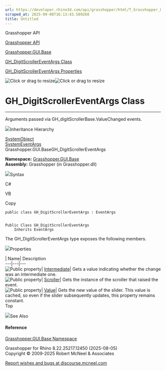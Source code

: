 ```yaml
---
url: https://developer.rhino3d.com/api/grasshopper/html/T_Grasshopper_GUI_Base_GH_DigitScrollerEventArgs.htm
scraped_at: 2025-09-08T16:13:43.589268
title: Untitled
---
```


Grasshopper API

[Grasshopper API](../html/723c01da-9986-4db2-8f53-6f3a7494df75.htm
"Grasshopper API")

[Grasshopper.GUI.Base](../html/N_Grasshopper_GUI_Base.htm
"Grasshopper.GUI.Base")

[GH_DigitScrollerEventArgs
Class](../html/T_Grasshopper_GUI_Base_GH_DigitScrollerEventArgs.htm
"GH_DigitScrollerEventArgs Class")

[GH_DigitScrollerEventArgs
Properties](../html/Properties_T_Grasshopper_GUI_Base_GH_DigitScrollerEventArgs.htm
"GH_DigitScrollerEventArgs Properties")

![Click or drag to resize](../icons/TocOpen.gif)![Click or drag to
resize](../icons/TocClose.gif)

# GH_DigitScrollerEventArgs Class  
  
---  
  
Arguments passed via GH_digitScrollerBase.ValueChanged events.

![](../icons/SectionExpanded.png)Inheritance Hierarchy

[SystemObject](https://docs.microsoft.com/dotnet/api/system.object)  
[SystemEventArgs](https://docs.microsoft.com/dotnet/api/system.eventargs)  
Grasshopper.GUI.BaseGH_DigitScrollerEventArgs  

**Namespace:** [Grasshopper.GUI.Base](N_Grasshopper_GUI_Base.htm)  
**Assembly:** Grasshopper (in Grasshopper.dll)

![](../icons/SectionExpanded.png)Syntax

C#

VB

Copy

    
    
    public class GH_DigitScrollerEventArgs : EventArgs
    
    
    Public Class GH_DigitScrollerEventArgs
    	Inherits EventArgs

The GH_DigitScrollerEventArgs type exposes the following members.

![](../icons/SectionExpanded.png)Properties

| Name| Description  
---|---|---  
![Public property](../icons/pubproperty.gif)|
[Intermediate](P_Grasshopper_GUI_Base_GH_DigitScrollerEventArgs_Intermediate.htm)|
Gets a value indicating whether the change was an intermediate one.  
![Public property](../icons/pubproperty.gif)|
[Scroller](P_Grasshopper_GUI_Base_GH_DigitScrollerEventArgs_Scroller.htm)|
Gets the instance of the scroller that raised the event.  
![Public property](../icons/pubproperty.gif)|
[Value](P_Grasshopper_GUI_Base_GH_DigitScrollerEventArgs_Value.htm)|  Gets the
new value of the slider. This value is cached, so even if the slider
subsequently updates, this property remains constant.  
Top

![](../icons/SectionExpanded.png)See Also

#### Reference

[Grasshopper.GUI.Base Namespace](N_Grasshopper_GUI_Base.htm)

Grasshopper for Rhino 8.22.25217.12450 (2025-08-05)  
Copyright © 2009-2025 Robert McNeel & Associates

[Report wishes and bugs at
discourse.mcneel.com](https://discourse.mcneel.com/c/grasshopper)

